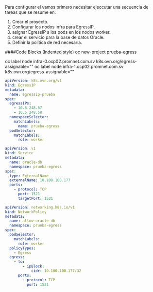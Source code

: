 Para configurar el vamos primero necesitar ejeccutar una secuencia de tareas que se resume en:
1. Crear el proyecto.
2. Configurar los nodos infra para EgressIP.
3. asignar EgressIP a los pods en los nodos worker.
4. crear el servicio para la base de datos Oracle.
5. Definir la política de red necesaria.

####Code Blocks (Indented style)
oc new-project prueba-egress

oc label node infra-0.ocp02.promnet.com.sv k8s.ovn.org/egress-assignable=""
oc label node infra-1.ocp02.promnet.com.sv k8s.ovn.org/egress-assignable=""

```yaml
apiVersion: k8s.ovn.org/v1
kind: EgressIP
metadata:
  name: egressip-prueba
spec:
  egressIPs:
    - 10.5.248.57
    - 10.5.248.58
  namespaceSelector:
    matchLabels:
      name: prueba-egress
  podSelector:
    matchLabels:
      role: worker
```
```yaml
apiVersion: v1
kind: Service
metadata:
  name: oracle-db
  namespace: prueba-egress
spec:
  type: ExternalName
  externalName: 10.100.100.177
  ports:
    - protocol: TCP
      port: 1521
      targetPort: 1521
```
```yaml
apiVersion: networking.k8s.io/v1
kind: NetworkPolicy
metadata:
  name: allow-oracle-db
  namespace: prueba-egress
spec:
  podSelector:
    matchLabels:
      role: worker
  policyTypes:
    - Egress
  egress:
    - to:
        - ipBlock:
            cidr: 10.100.100.177/32
      ports:
        - protocol: TCP
          port: 1521
